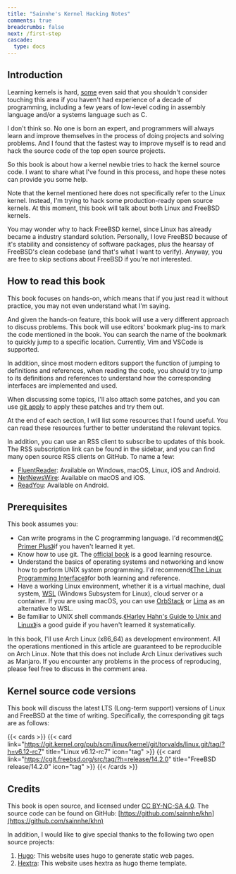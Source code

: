 ```yaml
---
title: "Sainnhe's Kernel Hacking Notes"
comments: true
breadcrumbs: false
next: /first-step
cascade:
  type: docs
---
```


## Introduction

Learning kernels is hard, [some](https://wiki.osdev.org/Beginner_Mistakes) even said that you shouldn't consider touching this area if you haven't had experience of a decade of programming, including a few years of low-level coding in assembly language and/or a systems language such as C.

I don't think so. No one is born an expert, and programmers will always learn and improve themselves in the process of doing projects and solving problems. And I found that the fastest way to improve myself is to read and hack the source code of the top open source projects.

So this book is about how a kernel newbie tries to hack the kernel source code. I want to share what I've found in this process, and hope these notes can provide you some help.

Note that the kernel mentioned here does not specifically refer to the Linux kernel. Instead, I'm trying to hack some production-ready open source kernels. At this moment, this book will talk about both Linux and FreeBSD kernels.

You may wonder why to hack FreeBSD kernel, since Linux has already became a industry standard solution. Personally, I love FreeBSD because of it's stability and consistency of software packages, plus the hearsay of FreeBSD's clean codebase (and that's what I want to verify). Anyway, you are free to skip sections about FreeBSD if you're not interested.

## How to read this book

This book focuses on hands-on, which means that if you just read it without practice, you may not even understand what I'm saying.

And given the hands-on feature, this book will use a very different approach to discuss problems. This book will use editors' bookmark plug-ins to mark the code mentioned in the book. You can search the name of the bookmark to quickly jump to a specific location. Currently, Vim and VSCode is supported.

In addition, since most modern editors support the function of jumping to definitions and references, when reading the code, you should try to jump to its definitions and references to understand how the corresponding interfaces are implemented and used.

When discussing some topics, I'll also attach some patches, and you can use [git apply](https://git-scm.com/docs/git-apply) to apply these patches and try them out.

At the end of each section, I will list some resources that I found useful. You can read these resources further to better understand the relevant topics.

In addition, you can use an RSS client to subscribe to updates of this book. The RSS subscription link can be found in the sidebar, and you can find many open source RSS clients on GitHub. To name a few:

- [FluentReader](https://github.com/yang991178/fluent-reader): Available on Windows, macOS, Linux, iOS and Android.
- [NetNewsWire](https://github.com/Ranchero-Software/NetNewsWire): Available on macOS and iOS.
- [ReadYou](https://github.com/Ashinch/ReadYou): Available on Android.

## Prerequisites

This book assumes you:

- Can write programs in the C programming language. I'd recommend[《C Primer Plus》](https://www.oreilly.com/library/view/c-primer-plus/9780133432398/)if you haven't learned it yet.
- Know how to use git. The [official book](https://git-scm.com/book/en/v2) is a good learning resource.
- Understand the basics of operating systems and networking and know how to perform UNIX system programming. I'd recommend[《The Linux Programming Interface》](https://man7.org/tlpi/)for both learning and reference.
- Have a working Linux environment, whether it is a virtual machine, dual system, [WSL](https://learn.microsoft.com/en-us/windows/wsl/about) (Windows Subsystem for Linux), cloud server or a container. If you are using macOS, you can use [OrbStack](https://orbstack.dev/) or [Lima](https://github.com/lima-vm/lima) as an alternative to WSL.
- Be familiar to UNIX shell commands.[《Harley Hahn's Guide to Unix and Linux》](https://www.harley.com/unix-book/book/chapters/home.html)is a good guide if you haven't learned it systematically.

In this book, I'll use Arch Linux (x86\_64) as development environment. All the operations mentioned in this article are guaranteed to be reproducible on Arch Linux. Note that this does not include Arch Linux derivatives such as Manjaro. If you encounter any problems in the process of reproducing, please feel free to discuss in the comment area.

## Kernel source code versions

This book will discuss the latest LTS (Long-term support) versions of Linux and FreeBSD at the time of writing. Specifically, the corresponding git tags are as follows:

{{< cards >}}
  {{< card link="https://git.kernel.org/pub/scm/linux/kernel/git/torvalds/linux.git/tag/?h=v6.12-rc7" title="Linux v6.12-rc7" icon="tag" >}}
  {{< card link="https://cgit.freebsd.org/src/tag/?h=release/14.2.0" title="FreeBSD release/14.2.0" icon="tag" >}}
{{< /cards >}}

## Credits

This book is open source, and licensed under [CC BY-NC-SA 4.0](https://creativecommons.org/licenses/by-nc-sa/4.0/). The source code can be found on GitHub: [https://github.com/sainnhe/khn](https://github.com/sainnhe/khn)

In addition, I would like to give special thanks to the following two open source projects:

1. [Hugo](https://gohugo.io/): This website uses hugo to generate static web pages.
2. [Hextra](https://imfing.github.io/hextra/): This website uses hextra as hugo theme template.
